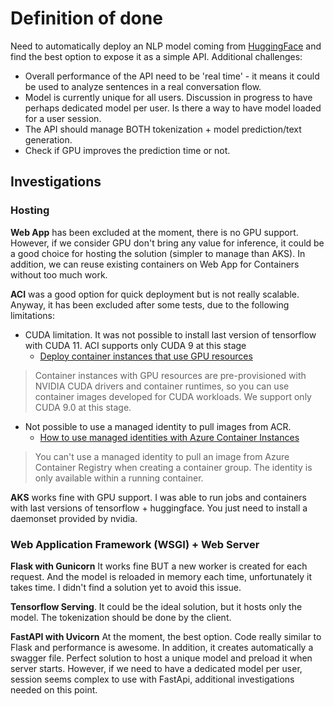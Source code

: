 # Definition of done

Need to automatically deploy an NLP model coming from [HuggingFace](https://huggingface.co/) and find the best option to expose it as a simple API. Additional challenges:

- Overall performance of the API need to be 'real time' - it means it could be used to analyze sentences in a real conversation flow.
- Model is currently unique for all users. Discussion in progress to have perhaps dedicated model per user. Is there a way to have model loaded for a user session.
- The API should manage BOTH tokenization + model prediction/text generation.
- Check if GPU improves the prediction time or not.

## Investigations

### Hosting

**Web App** has been excluded at the moment, there is no GPU support. However, if we consider GPU don't bring any value for inference, it could be a good choice for hosting the solution (simpler to manage than AKS). In addition, we can reuse existing containers on Web App for Containers without too much work.

**ACI** was a good option for quick deployment but is not really scalable. Anyway, it has been excluded after some tests, due to the following limitations:

- CUDA limitation. It was not possible to install last version of tensorflow with CUDA 11. ACI supports only CUDA 9 at this stage
  - [Deploy container instances that use GPU resources](https://docs.microsoft.com/en-us/azure/container-instances/container-instances-gpu)

> Container instances with GPU resources are pre-provisioned with NVIDIA CUDA drivers and container runtimes, so you can use container images developed for CUDA workloads. We support only CUDA 9.0 at this stage.

- Not possible to use a managed identity to pull images from ACR.
  - [How to use managed identities with Azure Container Instances](https://docs.microsoft.com/en-us/azure/container-instances/container-instances-managed-identity)
  
> You can't use a managed identity to pull an image from Azure Container Registry when creating a container group. The identity is only available within a running container.

**AKS** works fine with GPU support. I was able to run jobs and containers with last versions of tensorflow + huggingface. You just need to install a daemonset provided by nvidia.

### Web Application Framework (WSGI) + Web Server

**Flask with Gunicorn** It works fine BUT a new worker is created for each request. And the model is reloaded in memory each time, unfortunately it takes time. I didn't find a solution yet to avoid this issue.
	
**Tensorflow Serving**. It could be the ideal solution, but it hosts only the model. The tokenization should be done by the client.

**FastAPI with Uvicorn** At the moment, the best option. Code really similar to Flask and performance is awesome. In addition, it creates automatically a swagger file. Perfect solution to host a unique model and preload it when server starts. However, if we need to have a dedicated model per user, session seems complex to use with FastApi, additional investigations needed on this point.








